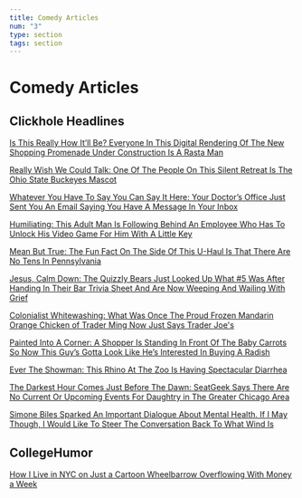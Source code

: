 ```yaml
---
title: Comedy Articles
num: "3"
type: section
tags: section
---
```

# Comedy Articles

## Clickhole Headlines

[Is This Really How It’ll Be? Everyone In This Digital Rendering Of The New Shopping Promenade Under Construction Is A Rasta Man](https://clickhole.com/is-this-really-how-itll-be-everyone-in-this-digital-rendering-of-the-new-shopping-promenade-under-construction-is-a-rasta-man/)

[Really Wish We Could Talk: One Of The People On This Silent Retreat Is The Ohio State Buckeyes Mascot](https://clickhole.com/really-wish-we-could-talk-one-of-the-people-on-this-silent-retreat-is-the-ohio-state-buckeyes-mascot/)

[Whatever You Have To Say You Can Say It Here: Your Doctor’s Office Just Sent You An Email Saying You Have A Message In Your Inbox](<*  https://clickhole.com/whatever-you-have-to-say-you-can-say-it-here-your-doctors-office-just-sent-you-an-email-saying-you-have-a-message-in-your-inbox/>)

[](https://clickhole.com/colonialist-whitewashing-what-was-once-the-proud-frozen-mandarin-orange-chicken-of-trader-ming-now-just-says-trader-joes/)[Humiliating: This Adult Man Is Following Behind An Employee Who Has To Unlock His Video Game For Him With A Little Key](https://clickhole.com/humiliating-this-adult-man-is-following-behind-an-employee-who-has-to-unlock-his-video-game-for-him-with-a-little-key/)

[Mean But True: The Fun Fact On The Side Of This U-Haul Is That There Are No Tens In Pennsylvania](https://clickhole.com/mean-but-true-the-fun-fact-on-the-side-of-this-u-haul-is-that-there-are-no-tens-in-pennsylvania/)

[Jesus, Calm Down: The Quizzly Bears Just Looked Up What #5 Was After Handing In Their Bar Trivia Sheet And Are Now Weeping And Wailing With Grief](https://clickhole.com/jesus-calm-down-the-quizzly-bears-just-looked-up-what-5-was-after-handing-in-their-bar-trivia-sheet-and-are-now-weeping-and-wailing-with-grief/)

[Colonialist Whitewashing: What Was Once The Proud Frozen Mandarin Orange Chicken of Trader Ming Now Just Says Trader Joe's](https://clickhole.com/colonialist-whitewashing-what-was-once-the-proud-frozen-mandarin-orange-chicken-of-trader-ming-now-just-says-trader-joes/)

[Painted Into A Corner: A Shopper Is Standing In Front Of The Baby Carrots So Now This Guy’s Gotta Look Like He’s Interested In Buying A Radish](https://clickhole.com/painted-into-a-corner-a-shopper-is-standing-in-front-of-the-baby-carrots-so-now-this-guys-gotta-look-like-hes-interested-in-buying-a-radish/)

[Ever The Showman: This Rhino At The Zoo Is Having Spectacular Diarrhea](https://clickhole.com/ever-the-showman-this-rhino-at-the-zoo-is-having-spectacular-diarrhea/)

[The Darkest Hour Comes Just Before The Dawn: SeatGeek Says There Are No Current Or Upcoming Events For Daughtry in The Greater Chicago Area](https://clickhole.com/the-darkest-hour-comes-just-before-the-dawn-seatgeek-says-there-are-no-current-or-upcoming-events-for-daughtry-in-the-greater-chicago-area/)

[Simone Biles Sparked An Important Dialogue About Mental Health. If I May Though, I Would Like To Stee](https://clickhole.com/simone-biles-sparked-an-important-dialogue-about-mental-health-if-i-may-though-i-would-like-to-steer-the-conversation-back-to-what-wind-is/)[r The Conversation Back To What Wind Is](https://clickhole.com/simone-biles-sparked-an-important-dialogue-about-mental-health-if-i-may-though-i-would-like-to-steer-the-conversation-back-to-what-wind-is/)

## **CollegeHumor**

[How I Live in NYC on Just a Cartoon Wheelbarrow Overflowing With Money a Week ](https://web.archive.org/web/20200109040605if_/https://www.collegehumor.com/post/7057278/how-i-live-in-nyc-on-just-a-cartoon-wheelbarrow-overflowing-with-money-a-week)